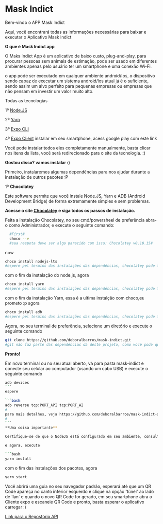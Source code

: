 # Mask Indict

Bem-vindo o APP Mask Indict

Aqui, você encontrará todas as informações necessárias para baixar e executar o Aplicativo Mask Indict

**O que é Mask Indict app**

O Maks Indict App é um aplicativo de baixo custo, plug-and-play, para procurar pessoas sem animais de estimação, pode ser usado em diferentes ambientes apenas pelo usuário ter um smartphone e uma conexão Wi-Fi.

o app pode ser executado em qualquer ambiente android/Ios, o dispositivo sendo capaz de executar um sistema android/Ios atual já é o suficiente, sendo assim um alvo perfeito para pequenas empresas ou empresas que não pensam em investir um valor muito alto.

Todas as tecnologias

1ª [Node.JS](https://nodejs.org/en/)

2ª [Yarn](https://yarnpkg.com/)

3ª [Expo CLI](https://expo.io/learn)

4ª [Expo Client](https://play.google.com/store/apps/details?id=host.exp.exponent) instalar em seu smartphone, acess google play com este link

Você pode instalar todos eles completamente manualmente, basta clicar nos itens da lista, você será redirecionado para o site da tecnologia. :)

**Gostou disso? vamos instalar :)**

Primeiro, instalaremos algumas dependências para nos ajudar durante a instalação de outros pacotes :P

1ª **Chocolatey**

  Este software permite que você instale Node.JS, Yarn e ADB (Android Development Bridge) de forma extremamente simples e sem problemas.
  
  **Acesse o site [Chocolatey](https://chocolatey.org/) e siga todos os passos de instalação.**
  
  Feita a instalação Chocolatey, no seu cmd/powersheel de preferência abra-o como Administrador, e execute o seguinte comando:
  
  ```bash
    #First#
    choco --v
    #sua respota deve ser algo parecido com isso: Chocolatey v0.10.15#
  ```
  now
  
  ```bash
  choco install nodejs-lts
  #espere pel termino das instalações das dependências, chocolatey pode te pergunta algumas coisas, responda sempre positivamentes#
  ```
  
  com o fim da instalação do node.js, agora
  
  ```bash
  choco install yarn
  #espere pel termino das instalações das dependências, chocolatey pode te pergunta algumas coisas, responda sempre positivamentes#
  ```
  
  com o fim da instalação Yarn, essa é a ultima instalção com choco,eu prometo :p agora
  
  ```bash
  choco install adb
  #espere pel termino das instalações das dependências, chocolatey pode te pergunta algumas coisas, responda sempre positivamentes#
  ```
  
 Agora, no seu terminal de preferência, selecione um diretório e execute o seguinte comando
 
 ```bash
 git clone https://github.com/deboralbarros/mask-indict.git
 #git não faz parte das dependências da deste projeto, como você pode querer usá-lo para baixar um repositório ou algo assim, então certifique-se de que o GIT está instalado em máquina #
 ```
 
 **Pronto!**
 
 Em novo terminal ou no seu atual aberto, vá para pasta mask-indict e conecte seu celular ao computador (usando um cabo USB) e execute o seguinte comando
 
 ```bash
 adb devices
 ``´
 espere
  
 ```bash
 adb reverse tcp:PORT_API tcp:PORT_AI
 #
 para mais detalhes, veja https://github.com/deboralbarros/mask-indict-server
 #
 ``´
**Uma coisa importante**

Certifique-se de que o NodeJS está configurado em seu ambiente, consulte[Como configurar variáveis de ambiente no Windows](http://www.dowdandassociates.com/blog/content/howto-set-an-environment-variable-in-windows-command-line-and-registry/#:~:text=%20HowTo%3A%20Set%20an%20Environment%20Variable%20in%20Windows,Registry.%20WarningThis%20method%20is%20recommended%20for...%20More%20)

 e agora, execute
 
 ```bash
 yarn install
 ```
 com o fim das instalações dos pacotes, agora
  
  ```bash
  yarn start
  ```

Você abrirá uma guia no seu navegador padrão, esperará até que um QR Code apareça no canto inferior esquerdo e clique na opção 'túnel' ao lado de 'lan' e quando o novo QR Code for gerado, em seu smartphone abra o Cliente expo e escaneie QR Code e pronto, basta esperar o aplicativo carregar :)

[Link para o Repostório API](https://github.com/deboralbarros/mask-indict-server)
